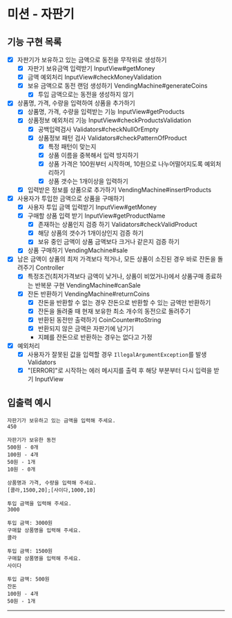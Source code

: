 # 미션 - 자판기

## 기능 구현 목록

- [x] 자판기가 보유하고 있는 금액으로 동전을 무작위로 생성하기
    - [x] 자판기 보유금액 입력받기 InputView#getMoney
    - [x] 금액 예외처리 InputView#checkMoneyValidation
    - [x] 보유 금액으로 동전 랜덤 생성하기 VendingMachine#generateCoins
        - [x] 투입 금액으로는 동전을 생성하지 않기
- [x] 상품명, 가격, 수량을 입력하여 상품을 추가하기
    - [x] 상품명, 가격, 수량을 입력받는 기능 InputView#getProducts
    - [x] 상품정보 예외처리 기능 InputView#checkProductsValidation
        - [x] 공백입력검사 Validators#checkNullOrEmpty
        - [x] 상품정보 패턴 검사 Validators#checkPatternOfProduct
            - [x] 특정 패턴이 맞는지
            - [x] 상품 이름을 중복해서 입력 방지하기
            - [x] 상품 가격은 100원부터 시작하며, 10원으로 나누어떨어지도록 예외처리하기
            - [x] 상품 갯수는 1개이상을 입력하기
    - [x] 입력받은 정보를 상품으로 추가하기 VendingMachine#insertProducts
- [x] 사용자가 투입한 금액으로 상품을 구매하기
    - [x] 사용자 투입 금액 입력받기 InputView#getMoney
    - [x] 구매할 상품 입력 받기 InputView#getProductName
        - [x] 존재하는 상품인지 검증 하기 Validators#checkValidProduct
        - [x] 해당 상품의 갯수가 1개이상인지 검증 하기
        - [x] 보유 중인 금액이 상품 금액보다 크거나 같은지 검증 하기
    - [x] 상품 구매하기 VendingMachine#sale
- [x] 남은 금액이 상품의 최저 가격보다 적거나, 모든 상품이 소진된 경우 바로 잔돈을 돌려주기 Controller
    - [x] 특정조건(최저가격보다 금액이 낮거나, 상품이 비었거나)에서 상품구매 종료하는 반복문 구현 VendingMachine#canSale
    - [x] 잔돈 반환하기 VendingMachine#returnCoins
        - [x] 잔돈을 반환할 수 없는 경우 잔돈으로 반환할 수 있는 금액만 반환하기
        - [x] 잔돈을 돌려줄 때 현재 보유한 최소 개수의 동전으로 돌려주기
        - [x] 반환된 동전만 출력하기 CoinCounter#toString
        - [x] 반환되지 않은 금액은 자판기에 남기기
        - 지폐를 잔돈으로 반환하는 경우는 없다고 가정
- [x] 예외처리
    - [x] 사용자가 잘못된 값을 입력할 경우 `IllegalArgumentException`를 발생 Validators
    - [x] "[ERROR]"로 시작하는 에러 메시지를 출력 후 해당 부분부터 다시 입력을 받기 InputView

## 입출력 예시

```
자판기가 보유하고 있는 금액을 입력해 주세요.
450

자판기가 보유한 동전
500원 - 0개
100원 - 4개
50원 - 1개
10원 - 0개

상품명과 가격, 수량을 입력해 주세요.
[콜라,1500,20];[사이다,1000,10]

투입 금액을 입력해 주세요.
3000

투입 금액: 3000원
구매할 상품명을 입력해 주세요.
콜라

투입 금액: 1500원
구매할 상품명을 입력해 주세요.
사이다

투입 금액: 500원
잔돈
100원 - 4개
50원 - 1개
```

---
